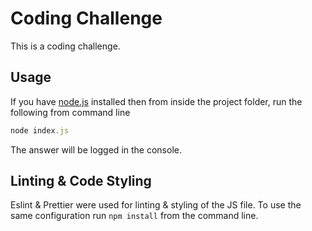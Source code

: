 # Coding Challenge

This is a coding challenge.

## Usage

If you have [node.js](http://nodejs.org/) installed then from inside the project folder, run the following from command line

```javascript
node index.js
```

The answer will be logged in the console.

## Linting & Code Styling

Eslint & Prettier were used for linting & styling of the JS file. To use the same configuration run `npm install` from the command line.
